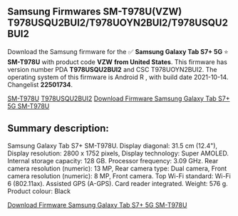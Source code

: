 <h2>Samsung Firmwares SM-T978U(VZW) T978USQU2BUI2/T978UOYN2BUI2/T978USQU2BUI2</h2>
Download the Samsung firmware for the ✅ <strong>Samsung Galaxy Tab S7+ 5G </strong> ⭐ <strong>SM-T978U</strong> with product code <strong>VZW</strong> <strong> from United States</strong>. This firmware has version number PDA <strong>T978USQU2BUI2</strong> and CSC T978UOYN2BUI2. The operating system of this firmware is Android R , with build date 2021-10-14. Changelist <strong>22501734</strong>.


[SM-T978U](https://samfirm.shop/samsung/model/SM-T978U)
[T978USQU2BUI2](https://samfirm.shop/samsung/pda/T978USQU2BUI2)
[Download Firmware Samsung Galaxy Tab S7+ 5G SM-T978U](https://samfirm.shop/samsung/firmware/465187)
<h2>Summary description:</h2>
<p>Samsung Galaxy Tab S7+ SM-T978U. Display diagonal: 31.5 cm (12.4"), Display resolution: 2800 x 1752 pixels, Display technology: Super AMOLED. Internal storage capacity: 128 GB. Processor frequency: 3.09 GHz. Rear camera resolution (numeric): 13 MP, Rear camera type: Dual camera, Front camera resolution (numeric): 8 MP, Front camera. Top Wi-Fi standard: Wi-Fi 6 (802.11ax). Assisted GPS (A-GPS). Card reader integrated. Weight: 576 g. Product colour: Black</p>


[Download Firmware Samsung Galaxy Tab S7+ 5G SM-T978U](https://samfirm.shop/samsung/firmware/465187)
